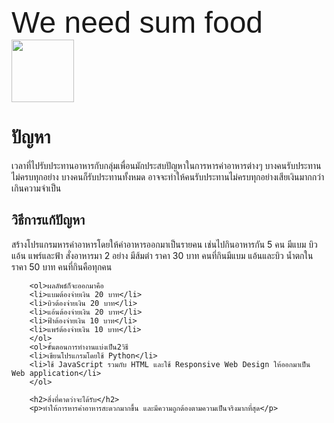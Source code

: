 <!DOCTYPE html>
<html lang="en">
<head>
    <meta charset="UTF-8">
    <meta name="viewport" content="width=device-width, initial-scale=1.0">
    <meta http-equiv="X-UA-Compatible" content="ie=edge">
    <link href="https://fonts.googleapis.com/css?family=Viga&display=swap" rel="stylesheet">
</head>
<style>
    a{
        font-family: 'Viga', sans-serif;
    }
</style>
<body>
        <font size="+5"><a>We need sum food</a> </font> <img src="https://i.ibb.co/j5JBghm/cutlery.png" style="width: 100px; height: 100;">
        <h1>ปัญหา</h1>
        <p>เวลาที่ไปรับประทานอาหารกับกลุ่มเพื่อนมักประสบปัญหาในการหารค่าอาหารต่างๆ บางคนรับประทานไม่ครบทุกอย่าง บางคนก็รับประทานทั้งหมด 
        อาจจะทำให้คนรับประทานไม่ครบทุกอย่างเสียเงินมากกว่าเกินความจำเป็น</p>
        <h2>วิธีการแก้ปัญหา</h2>
        <p>สร้างโปรแกรมหารค่าอาหารโดยให้ค่าอาหารออกมาเป็นรายคน เช่นไปกินอาหารกัน 5 คน มีแบม บิว แอ้น แพร์และฟ้า สั่งอาหารมา 2 อย่าง
         มีส้มตำ ราคา 30 บาท คนที่กินมีแบม แอ้นและบิว น้ำตกในราคา 50 บาท คนที่กินคือทุกคน</p>
        
        <ol>ผลลัพธ์ก็จะออกมาคือ
        <li>แบมต้องจ่ายเงิน 20 บาท</li>
        <li>บิวต้องจ่ายเงิน 20 บาท</li>
        <li>แอ้นต้องจ่ายเงิน 20 บาท</li>
        <li>ฟ้าต้องจ่ายเงิน 10 บาท</li>
        <li>แพร์ต้องจ่ายเงิน 10 บาท</li>
        </ol> 
        <ol>ขั้นตอนการทำงานแบ่งเป็น2วิธี
        <li>เขียนโปรแกรมโดยใช้ Python</li>
        <li>ใช้ JavaScript รวมกับ HTML และใช้ Responsive Web Design ให้ออกมาเป็น Web application</li>
        </ol>
        
        <h2>สิ่งที่คาดว่าจะได้รับ</h2>
        <p>ทำให้การหารค่าอาหารสะดวกมากขึ้น และมีความถูกต้องตามความเป็นจริงมากที่สุด</p>
        
</body>
</html>
